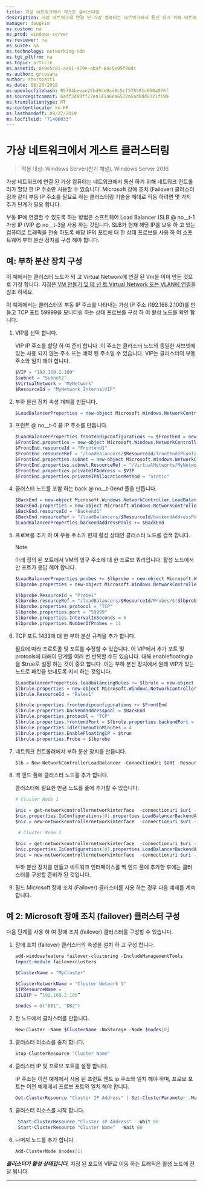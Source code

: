 ```yaml
---
title: 가상 네트워크에서 게스트 클러스터링
description: 가상 네트워크에 연결 된 가상 컴퓨터는 네트워크에서 통신 하기 위해 네트워크 컨트롤러가 할당 한 IP 주소만 사용할 수 있습니다.  Microsoft 장애 조치 (Failover) 클러스터링과 같이 부동 IP 주소를 필요로 하는 클러스터링 기술을 제대로 작동 하려면 몇 가지 추가 단계가 필요 합니다.
manager: dougkim
ms.custom: na
ms.prod: windows-server
ms.reviewer: na
ms.suite: na
ms.technology: networking-sdn
ms.tgt_pltfrm: na
ms.topic: article
ms.assetid: 8e9e5c81-aa61-479e-abaf-64c5e95f90dc
ms.author: grcusanz
author: shortpatti
ms.date: 08/26/2018
ms.openlocfilehash: 05704beeae27bd9de9ad0c5cf578581c650a976f
ms.sourcegitcommit: 6aff3d88ff22ea141a6ea6572a5ad8dd6321f199
ms.translationtype: MT
ms.contentlocale: ko-KR
ms.lasthandoff: 09/27/2019
ms.locfileid: "71406033"
---
```

# <a name="guest-clustering-in-a-virtual-network"></a>가상 네트워크에서 게스트 클러스터링

>적용 대상: Windows Server(반기 채널), Windows Server 2016

가상 네트워크에 연결 된 가상 컴퓨터는 네트워크에서 통신 하기 위해 네트워크 컨트롤러가 할당 한 IP 주소만 사용할 수 있습니다.  Microsoft 장애 조치 (Failover) 클러스터링과 같이 부동 IP 주소를 필요로 하는 클러스터링 기술을 제대로 작동 하려면 몇 가지 추가 단계가 필요 합니다.

부동 IP에 연결할 수 있도록 하는 방법은 소프트웨어 Load Balancer \(SLB @ no__t-1 가상 IP \(VIP @ no__t-3을 사용 하는 것입니다.  SLB가 현재 해당 IP를 보유 하 고 있는 컴퓨터로 트래픽을 전송 하도록 해당 IP의 포트에 대 한 상태 프로브를 사용 하 여 소프트웨어 부하 분산 장치를 구성 해야 합니다.


## <a name="example-load-balancer-configuration"></a>예: 부하 분산 장치 구성

이 예에서는 클러스터 노드가 되 고 Virtual Network에 연결 된 Vm을 이미 만든 것으로 가정 합니다.  지침은 [VM 만들기 및 테 넌 트 Virtual Network 또는 VLAN에 연결](https://technet.microsoft.com/windows-server-docs/networking/sdn/manage/create-a-tenant-vm)을 참조 하세요.  

이 예제에서는 클러스터의 부동 IP 주소를 나타내는 가상 IP 주소 (192.168.2.100)를 만들고 TCP 포트 59999을 모니터링 하는 상태 프로브를 구성 하 여 활성 노드를 확인 합니다.

1. VIP를 선택 합니다.<p>VIP IP 주소를 할당 하 여 준비 합니다 .이 주소는 클러스터 노드와 동일한 서브넷에 있는 사용 되지 않는 주소 또는 예약 된 주소일 수 있습니다.  VIP는 클러스터의 부동 주소와 일치 해야 합니다.

   ```PowerShell
   $VIP = "192.168.2.100"
   $subnet = "Subnet2"
   $VirtualNetwork = "MyNetwork"
   $ResourceId = "MyNetwork_InternalVIP"
   ```

2. 부하 분산 장치 속성 개체를 만듭니다.

   ```PowerShell
   $LoadBalancerProperties = new-object Microsoft.Windows.NetworkController.LoadBalancerProperties
   ```

3. 프런트 @ no__t-0 끝 IP 주소를 만듭니다.

   ```PowerShell
   $LoadBalancerProperties.frontendipconfigurations += $FrontEnd = new-object Microsoft.Windows.NetworkController.LoadBalancerFrontendIpConfiguration
   $FrontEnd.properties = new-object Microsoft.Windows.NetworkController.LoadBalancerFrontendIpConfigurationProperties
   $FrontEnd.resourceId = "Frontend1"
   $FrontEnd.resourceRef = "/loadBalancers/$ResourceId/frontendIPConfigurations/$($FrontEnd.resourceId)"
   $FrontEnd.properties.subnet = new-object Microsoft.Windows.NetworkController.Subnet
   $FrontEnd.properties.subnet.ResourceRef = "/VirtualNetworks/MyNetwork/Subnets/Subnet2"
   $FrontEnd.properties.privateIPAddress = $VIP
   $FrontEnd.properties.privateIPAllocationMethod = "Static"
   ```

4. 클러스터 노드를 포함 하는 back @ no__t-0end 풀을 만듭니다.

   ```PowerShell
   $BackEnd = new-object Microsoft.Windows.NetworkController.LoadBalancerBackendAddressPool
   $BackEnd.properties = new-object Microsoft.Windows.NetworkController.LoadBalancerBackendAddressPoolProperties
   $BackEnd.resourceId = "Backend1"
   $BackEnd.resourceRef = "/loadBalancers/$ResourceId/backendAddressPools/$($BackEnd.resourceId)"
   $LoadBalancerProperties.backendAddressPools += $BackEnd
   ```

5. 프로브를 추가 하 여 부동 주소가 현재 활성 상태인 클러스터 노드를 검색 합니다. 

   >[!NOTE]
   >아래 정의 된 포트에서 VM의 영구 주소에 대 한 프로브 쿼리입니다.  활성 노드에서만 포트가 응답 해야 합니다. 

   ```PowerShell
   $LoadBalancerProperties.probes += $lbprobe = new-object Microsoft.Windows.NetworkController.LoadBalancerProbe
   $lbprobe.properties = new-object Microsoft.Windows.NetworkController.LoadBalancerProbeProperties

   $lbprobe.ResourceId = "Probe1"
   $lbprobe.resourceRef = "/loadBalancers/$ResourceId/Probes/$($lbprobe.resourceId)"
   $lbprobe.properties.protocol = "TCP"
   $lbprobe.properties.port = "59999"
   $lbprobe.properties.IntervalInSeconds = 5
   $lbprobe.properties.NumberOfProbes = 11
   ```

6. TCP 포트 1433에 대 한 부하 분산 규칙을 추가 합니다.<p>필요에 따라 프로토콜 및 포트를 수정할 수 있습니다.  이 VIP에서 추가 포트 및 protcols에 대해이 단계를 여러 번 반복할 수도 있습니다.  대해 enablefloatingip을 $true로 설정 하는 것이 중요 합니다 .이는 부하 분산 장치에서 원래 VIP가 있는 노드로 패킷을 보내도록 지시 하는 것입니다.

   ```PowerShell
   $LoadBalancerProperties.loadbalancingRules += $lbrule = new-object Microsoft.Windows.NetworkController.LoadBalancingRule
   $lbrule.properties = new-object Microsoft.Windows.NetworkController.LoadBalancingRuleProperties
   $lbrule.ResourceId = "Rules1"

   $lbrule.properties.frontendipconfigurations += $FrontEnd
   $lbrule.properties.backendaddresspool = $BackEnd 
   $lbrule.properties.protocol = "TCP"
   $lbrule.properties.frontendPort = $lbrule.properties.backendPort = 1433 
   $lbrule.properties.IdleTimeoutInMinutes = 4
   $lbrule.properties.EnableFloatingIP = $true
   $lbrule.properties.Probe = $lbprobe
   ```

7. 네트워크 컨트롤러에서 부하 분산 장치를 만듭니다.

   ```PowerShell
   $lb = New-NetworkControllerLoadBalancer -ConnectionUri $URI -ResourceId $ResourceId -Properties $LoadBalancerProperties -Force
   ```

8. 백 엔드 풀에 클러스터 노드를 추가 합니다.<p>클러스터에 필요한 만큼 노드를 풀에 추가할 수 있습니다.

   ```PowerShell
   # Cluster Node 1

   $nic = get-networkcontrollernetworkinterface  -connectionuri $uri -resourceid "ClusterNode1_Network-Adapter"
   $nic.properties.IpConfigurations[0].properties.LoadBalancerBackendAddressPools += $lb.properties.backendaddresspools[0]
   $nic = new-networkcontrollernetworkinterface  -connectionuri $uri -resourceid $nic.resourceid -properties $nic.properties -force

    # Cluster Node 2

   $nic = get-networkcontrollernetworkinterface  -connectionuri $uri -resourceid "ClusterNode2_Network-Adapter"
   $nic.properties.IpConfigurations[0].properties.LoadBalancerBackendAddressPools += $lb.properties.backendaddresspools[0]
   $nic = new-networkcontrollernetworkinterface  -connectionuri $uri -resourceid $nic.resourceid -properties $nic.properties -force
   ```

   부하 분산 장치를 만들고 네트워크 인터페이스를 백 엔드 풀에 추가한 후에는 클러스터를 구성할 준비가 된 것입니다.  

9. 필드 Microsoft 장애 조치 (Failover) 클러스터를 사용 하는 경우 다음 예제를 계속 합니다. 

## <a name="example-2-configuring-a-microsoft-failover-cluster"></a>예 2: Microsoft 장애 조치 (failover) 클러스터 구성

다음 단계를 사용 하 여 장애 조치 (failover) 클러스터를 구성할 수 있습니다.

1. 장애 조치 (failover) 클러스터의 속성을 설치 하 고 구성 합니다.

   ```PowerShell
   add-windowsfeature failover-clustering -IncludeManagementTools
   Import-module failoverclusters

   $ClusterName = "MyCluster"
   
   $ClusterNetworkName = "Cluster Network 1"
   $IPResourceName =  
   $ILBIP = “192.168.2.100” 

   $nodes = @("DB1", "DB2")
   ```

2. 한 노드에서 클러스터를 만듭니다.

   ```PowerShell
   New-Cluster -Name $ClusterName -NoStorage -Node $nodes[0]
   ```

3. 클러스터 리소스를 중지 합니다.

   ```PowerShell
   Stop-ClusterResource "Cluster Name" 
   ```

4. 클러스터 IP 및 프로브 포트를 설정 합니다.<p>IP 주소는 이전 예제에서 사용 된 프런트 엔드 ip 주소와 일치 해야 하며, 프로브 포트는 이전 예제에서 프로브 포트와 일치 해야 합니다.

   ```PowerShell
   Get-ClusterResource "Cluster IP Address" | Set-ClusterParameter -Multiple @{"Address"="$ILBIP";"ProbePort"="59999";"SubnetMask"="255.255.255.255";"Network"="$ClusterNetworkName";"EnableDhcp"=0}
   ```

5. 클러스터 리소스를 시작 합니다.

   ```PowerShell
    Start-ClusterResource "Cluster IP Address"  -Wait 60 
    Start-ClusterResource "Cluster Name"  -Wait 60 
   ```

6. 나머지 노드를 추가 합니다.

   ```PowerShell
   Add-ClusterNode $nodes[1]
   ```

_**클러스터가 활성 상태입니다.**_ 지정 된 포트의 VIP로 이동 하는 트래픽은 활성 노드에 전달 됩니다.

---